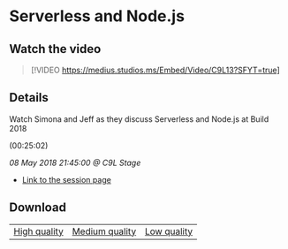 # Serverless and Node.js

## Watch the video
> [!VIDEO https://medius.studios.ms/Embed/Video/C9L13?SFYT=true]

## Details

<p>Watch Simona and Jeff as they discuss Serverless and Node.js at Build 2018</p> (00:25:02)

*08 May 2018 21:45:00 @ C9L Stage*

- [Link to the session page](https://channel9.msdn.com/Events/Build/2018/C9L13)

## Download

||||
|:--:|:----:|:-:|
|[High quality](https://sec.ch9.ms/ch9/e7b7/7a5e013d-aca4-429c-b682-7135f3f6e7b7/C9L13_high.mp4)|[Medium quality](https://sec.ch9.ms/ch9/e7b7/7a5e013d-aca4-429c-b682-7135f3f6e7b7/C9L13_mid.mp4)|[Low quality](https://sec.ch9.ms/ch9/e7b7/7a5e013d-aca4-429c-b682-7135f3f6e7b7/C9L13.mp4)